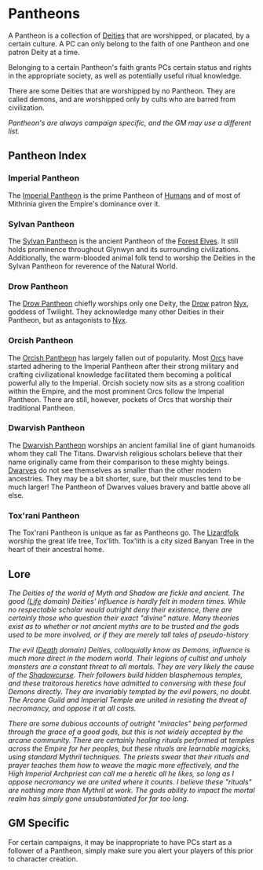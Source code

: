 # Pantheons

A Pantheon is a collection of [Deities](../../Magic/Deities.md) that are worshipped, or placated, by a certain culture. A PC can only belong to the faith of one Pantheon and one patron Deity at a time.

Belonging to a certain Pantheon's faith grants PCs certain status and rights in the appropriate society, as well as potentially useful ritual knowledge.

There are some Deities that are worshipped by no Pantheon. They are called demons, and are worshipped only by cults who are barred from civilization.

*Pantheon's are always campaign specific, and the GM may use a different list.*

## Pantheon Index

### Imperial Pantheon

The [Imperial Pantheon](Imperial%20Pantheon.md) is the prime Pantheon of [Humans](../../Player%20Characters/Ancenstries/The%20People%20of%20Mithrinia/Humans.md) and of most of Mithrinia given the Empire's dominance over it.

### Sylvan Pantheon

The [Sylvan Pantheon](Sylvan%20Pantheon.md) is the ancient Pantheon of the [Forest Elves](../../Player%20Characters/Ancenstries/The%20People%20of%20Mithrinia/Elves.md#Forest%20Elf%20(Sylvan)). It still holds prominence throughout Glynwyn and its surrounding civilizations. Additionally, the warm-blooded animal folk tend to worship the Deities in the Sylvan Pantheon for reverence of the Natural World.

### Drow Pantheon

The [Drow Pantheon](Drow%20Pantheon.md) chiefly worships only one Deity, the [Drow](../../Player%20Characters/Ancenstries/The%20People%20of%20Mithrinia/Elves.md#Ash%20Elf%20(Drow)) patron [Nyx](Mithrinian%20Deities/Nyx.md), goddess of Twilight. They acknowledge many other Deities in their Pantheon, but as antagonists to [Nyx](Mithrinian%20Deities/Nyx.md).

### Orcish Pantheon

The [Orcish Pantheon](Orcish%20Pantheon.md) has largely fallen out of popularity. Most [Orcs](../../Player%20Characters/Ancenstries/The%20People%20of%20Mithrinia/Elves.md#Deep%20Elf%20(Orc)) have started adhering to the Imperial Pantheon after their strong military and crafting civilizational knowledge facilitated them becoming a political powerful ally to the Imperial. Orcish society now sits as a strong coalition within the Empire, and the most prominent Orcs follow the Imperial Pantheon. There are still, however, pockets of Orcs that worship their traditional Pantheon.

### Dwarvish Pantheon

The [Dwarvish Pantheon](Dwarvish%20Pantheon.md) worships an ancient familial line of giant humanoids whom they call The Titans. Dwarvish religious scholars believe that their name originally came from their comparison to these mighty beings. [Dwarves](../../Player%20Characters/Ancenstries/The%20People%20of%20Mithrinia/Dwarves.md) do not see themselves as smaller than the other modern ancestries. They may be a bit shorter, sure, but their muscles tend to be much larger! The Pantheon of Dwarves values bravery and battle above all else.

### Tox'rani Pantheon

The Tox'rani Pantheon is unique as far as Pantheons go. The [Lizardfolk](../../Player%20Characters/Ancenstries/The%20People%20of%20Mithrinia/Lizardfolk.md) worship the great life tree, Tox'lith. Tox'lith is a city sized Banyan Tree in the heart of their ancestral home.

## Lore

*The Deities of the world of Myth and Shadow are fickle and ancient. The good ([Life](../../Magic/Spells/Spell%20Domains/Life.md) domain) Deities' influence is hardly felt in modern times. While no respectable scholar would outright deny their existence, there are certainly those who question their exact "divine" nature. Many theories exist as to whether or not ancient myths are to be trusted and the gods used to be more involved, or if they are merely tall tales of pseudo-history*

*The evil ([Death](../../Magic/Spells/Spell%20Domains/Death.md) domain) Deities, colloquially know as Demons, influence is much more direct in the modern world. Their legions of cultist and unholy monsters are a constant threat to all mortals. They are very likely the cause of the [Shadowcurse](../../Game%20Procedures/Hazards/Shadowcurse.md). Their followers build hidden blasphemous temples, and these traitorous heretics have admitted to conversing with these foul Demons directly. They are invariably tempted by the evil powers, no doubt. The Arcane Guild and Imperial Temple are united in resisting the threat of necromancy, and oppose it at all costs.*

*There are some dubious accounts of outright "miracles" being performed through the grace of a good gods, but this is not widely accepted by the arcane community. There are certainly healing rituals performed at temples across the Empire for her peoples, but these rituals are learnable magicks, using standard Mythril techniques. The priests swear that their rituals and prayer teaches them how to weave the magic more effectively, and the High Imperial Archpriest can call me a heretic all he likes, so long as I oppose necromancy we are united where it counts. I believe these "rituals" are nothing more than Mythril at work. The gods ability to impact the mortal realm has simply gone unsubstantiated for far too long.*

## GM Specific

For certain campaigns, it may be inappropriate to have PCs start as a follower of a Pantheon, simply make sure you alert your players of this prior to character creation.
